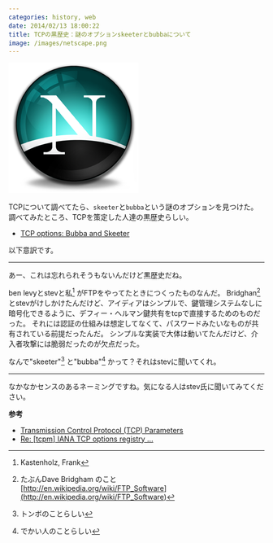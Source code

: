 ```yaml
---
categories: history, web
date: 2014/02/13 18:00:22
title: TCPの黒歴史：謎のオプションskeeterとbubbaについて
image: /images/netscape.png
---
```


![ie](/images/netscape.png ) 

TCPについて調べてたら、`skeeter`と`bubba`という謎のオプションを見つけた。
調べてみたところ、TCPを策定した人達の黒歴史らしい。

* [TCP options: Bubba and Skeeter](http://mailman.postel.org/pipermail/internet-history/2001-November/000073.html ) 

以下意訳です。

<hr>

あー、これは忘れられそうもないんだけど黒歴史だね。

ben levyとstevと私[^1] がFTPをやってたときにつくったものなんだ。
Bridghan[^2]とstevがけしかけたんだけど、アイディアはシンプルで、鍵管理システムなしに暗号化できるように、デフィー・ヘルマン鍵共有をtcpで直接するためのものだった。
それには認証の仕組みは想定してなくて、パスワードみたいなものが共有されている前提だったんだ。
シンプルな実装で大体は動いてたんだけど、介入者攻撃には脆弱だったのが欠点だった。

なんで"skeeter"[^3]  と"bubba"[^4] かって？それはstevに聞いてくれ。

<hr>

なかなかセンスのあるネーミングですね。気になる人はstev氏に聞いてみてください。


**参考**

* [Transmission Control Protocol (TCP) Parameters](http://www.iana.org/assignments/tcp-parameters/tcp-parameters.xhtml ) 
* [Re: [tcpm] IANA TCP options registry ...](http://www.ietf.org/mail-archive/web/tcpm/current/msg05424.html ) 


[^1]: Kastenholz, Frank
[^2]: たぶんDave Bridgham のこと [http://en.wikipedia.org/wiki/FTP_Software](http://en.wikipedia.org/wiki/FTP_Software)
[^3]: トンボのことらしい
[^4]: でかい人のことらしい
